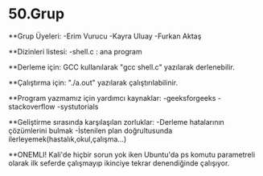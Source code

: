 # 50.Grup
**Grup Üyeleri:
-Erim Vurucu
-Kayra Uluay
-Furkan Aktaş

**Dizinleri listesi:
-shell.c : ana program

**Derleme için:
GCC kullanılarak "gcc shell.c" yazılarak derlenebilir.

**Çalıştırma için:
"./a.out" yazılarak çalıştırılabilinir.

**Program yazmamız için yardımcı kaynaklar:
-geeksforgeeks
-stackoverflow
-systutorials

**Geliştirme sırasında karşılaşılan zorluklar:
-Derleme hatalarının çözümlerini bulmak 
-İstenilen plan doğrultusunda ilerleyemek(hastalık,okul,çalışma...)

**ONEMLI!
Kali'de hiçbir sorun yok iken Ubuntu'da ps komutu parametreli olarak ilk seferde çalışmayıp ikinciye tekrar denendiğinde çalışıyor.

